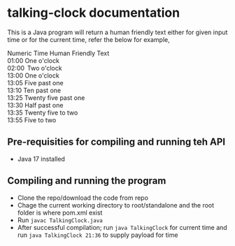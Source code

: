 # talking-clock documentation
This is a Java program will return a human friendly text either for given input time or for the current time, refer the below for example,

Numeric Time     Human Friendly Text\
01:00            One o'clock\
02:00            Two o'clock\
13:00            One o'clock\
13:05            Five past one\
13:10            Ten past one\
13:25            Twenty five past one\
13:30            Half past one\
13:35            Twenty five to two\
13:55            Five to two

## Pre-requisities for compiling and running teh API
* Java 17 installed

## Compiling and running the program
* Clone the repo/download the code from repo
* Chage the current working directory to root/standalone and the root folder is where pom.xml exist
* Run `javac TalkingClock.java`
* After successful compilation; run `java TalkingClock` for current time and run `java TalkingClock 21:36` to supply payload for time


